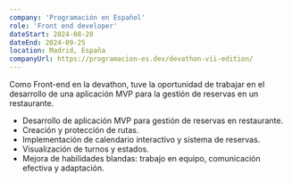 ```yaml
---
company: 'Programación en Español'
role: 'Front end developer'
dateStart: 2024-08-20
dateEnd: 2024-09-25
location: Madrid, España
companyUrl: https://programacion-es.dev/devathon-vii-edition/
---
```


Como Front-end en la devathon, tuve la oportunidad de trabajar en el desarrollo de una aplicación MVP para la gestión de reservas en un restaurante.


- Desarrollo de aplicación MVP para gestión de reservas en restaurante.
- Creación y protección de rutas.
- Implementación de calendario interactivo y sistema de reservas.
- Visualización de turnos y estados.
- Mejora de habilidades blandas: trabajo en equipo, comunicación efectiva y adaptación.
